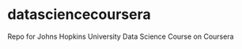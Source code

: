 datasciencecoursera
===================

Repo for Johns Hopkins University Data Science Course on Coursera
